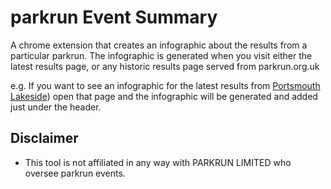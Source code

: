 # parkrun Event Summary

A chrome extension that creates an infographic about the results from a particular parkrun.   The infographic is generated when you visit either the latest results page, or any historic results page served from parkrun.org.uk

e.g. If you want to see an infographic for the latest results from [Portsmouth Lakeside](https://www.parkrun.org.uk/portsmouthlakeside/results/latestresults/)) open that page and the infographic will be generated and added just under the header.

## Disclaimer
* This tool is not affiliated in any way with PARKRUN LIMITED who oversee parkrun events.

